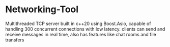 # Networking-Tool
Multithreaded TCP server built in c++20 using Boost.Asio, capable of handling 300 concurrent connections with low latency. clients can send and receive messages in real time, also has features like chat rooms and file transfers
